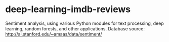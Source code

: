# deep-learning-imdb-reviews #

Sentiment analysis, using various Python modules for text processing, deep learning, random forests, and other applications.
Database source: http://ai.stanford.edu/~amaas/data/sentiment/